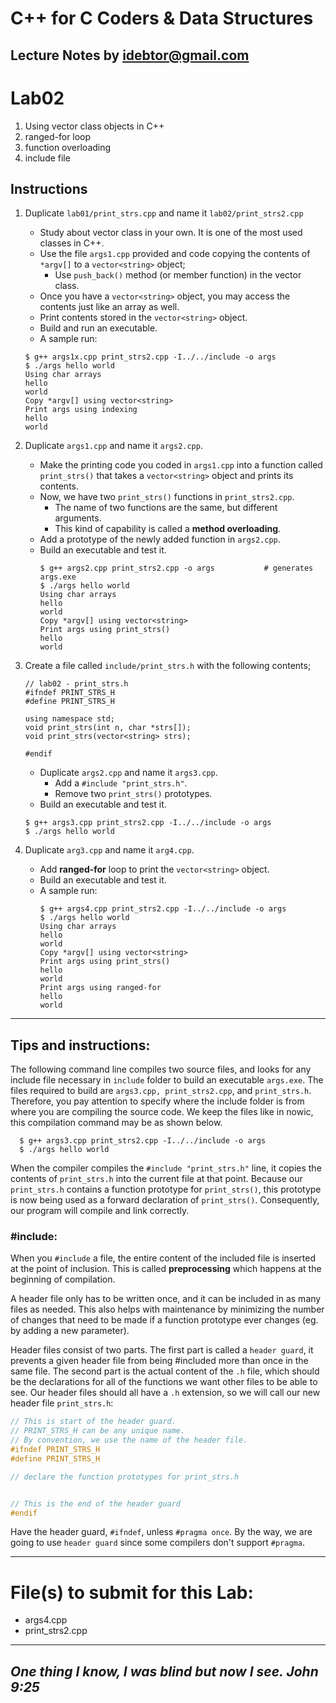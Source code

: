 # C++ for C Coders & Data Structures
Lecture Notes by idebtor@gmail.com
-------------------
# Lab02
  1. Using vector class objects in C++
  2. ranged-for loop
  3. function overloading
  4. include file

## Instructions
  1. Duplicate `lab01/print_strs.cpp` and name it `lab02/print_strs2.cpp`
      - Study about vector class in your own. It is one of the most used classes in C++.
      - Use the file `args1.cpp` provided and code copying the contents of `*argv[]` to a `vector<string>` object;
          - Use `push_back()` method (or member function) in the vector class.
      - Once you have a `vector<string>` object, you may access the contents
        just like an array as well.
      - Print contents stored in the `vector<string>` object.
      - Build and run an executable.
      - A sample run:

      ```
      $ g++ args1x.cpp print_strs2.cpp -I../../include -o args
      $ ./args hello world
      Using char arrays
      hello
      world
      Copy *argv[] using vector<string>
      Print args using indexing
      hello
      world
      ```

  2.  Duplicate `args1.cpp` and name it `args2.cpp`.
      - Make the printing code you coded in `args1.cpp` into a function called `print_strs()` that takes a `vector<string>` object and prints its contents.
      - Now, we have two `print_strs()` functions in `print_strs2.cpp`.
          - The name of two functions are the same, but different arguments.
          - This kind of capability is called a __method overloading__.
      - Add a prototype of the newly added function in `args2.cpp`.
      - Build an executable and test it.
        ```
        $ g++ args2.cpp print_strs2.cpp -o args           # generates args.exe
        $ ./args hello world
        Using char arrays
        hello
        world
        Copy *argv[] using vector<string>
        Print args using print_strs()
        hello
        world
        ```
  3. Create a file called `include/print_strs.h` with the following contents;
        ```
        // lab02 - print_strs.h
        #ifndef PRINT_STRS_H
        #define PRINT_STRS_H

        using namespace std;
        void print_strs(int n, char *strs[]);
        void print_strs(vector<string> strs);

        #endif
        ```
      - Duplicate `args2.cpp` and name it `args3.cpp`.
          - Add a `#include "print_strs.h"`.
          - Remove two `print_strs()` prototypes.
      - Build an executable and test it.

      ```
      $ g++ args3.cpp print_strs2.cpp -I../../include -o args
      $ ./args hello world
      ```

  4. Duplicate `arg3.cpp` and name it `arg4.cpp`.
      - Add __ranged-for__ loop to print the `vector<string>` object.
      - Build an executable and test it.
      - A sample run:
        ```
        $ g++ args4.cpp print_strs2.cpp -I../../include -o args
        $ ./args hello world
        Using char arrays
        hello
        world
        Copy *argv[] using vector<string>
        Print args using print_strs()
        hello
        world
        Print args using ranged-for
        hello
        world
        ```
-------------------
## Tips and instructions:
The following command line compiles two source files, and looks for any include file necessary in `include` folder to build an executable `args.exe`. The files required to build are `args3.cpp, print_strs2.cpp`, and `print_strs.h`.  Therefore, you pay attention to specify where the include folder is from where you are compiling the source code.  We keep the files like in nowic, this compilation command may be as shown below.

```
  $ g++ args3.cpp print_strs2.cpp -I../../include -o args
  $ ./args hello world
```

When the compiler compiles the `#include "print_strs.h"` line, it copies the contents of `print_strs.h` into the current file at that point. Because our `print_strs.h` contains a function prototype for `print_strs()`, this prototype is now being used as a forward declaration of `print_strs()`. Consequently, our program will compile and link correctly.

### #include:
When you `#include` a file, the entire content of the included file is inserted at the point of inclusion. This is called __preprocessing__ which happens at the beginning of compilation.

A header file only has to be written once, and it can be included in as many files as needed. This also helps with maintenance by minimizing the number of changes that need to be made if a function prototype ever changes (eg. by adding a new parameter).

Header files consist of two parts. The first part is called a `header guard`, it prevents a given header file from being #included more than once in the same file. The second part is the actual content of the `.h` file, which should be the declarations for all of the functions we want other files to be able to see. Our header files should all have a `.h` extension, so we will call our new header file `print_strs.h`:

```C++
// This is start of the header guard.  
// PRINT_STRS_H can be any unique name.  
// By convention, we use the name of the header file.
#ifndef PRINT_STRS_H
#define PRINT_STRS_H

// declare the function prototypes for print_strs.h


// This is the end of the header guard
#endif
```
Have the header guard, `#ifndef`, unless `#pragma once`. By the way, we are going to use `header guard` since some compilers don't support `#pragma`.

----------------------------
# File(s) to submit for this Lab:
  - args4.cpp
  - print_strs2.cpp

----------------------------
_One thing I know, I was blind but now I see. John 9:25_
----------------------------
